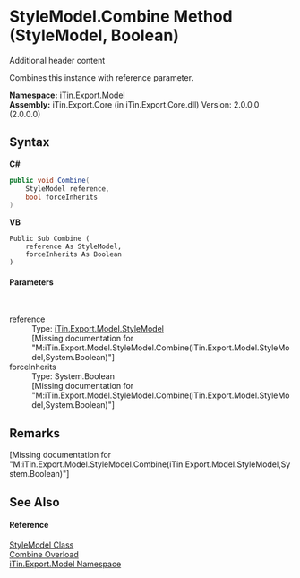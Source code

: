 # StyleModel.Combine Method (StyleModel, Boolean)
Additional header content 

Combines this instance with reference parameter.

**Namespace:**&nbsp;<a href="N_iTin_Export_Model">iTin.Export.Model</a><br />**Assembly:**&nbsp;iTin.Export.Core (in iTin.Export.Core.dll) Version: 2.0.0.0 (2.0.0.0)

## Syntax

**C#**<br />
``` C#
public void Combine(
	StyleModel reference,
	bool forceInherits
)
```

**VB**<br />
``` VB
Public Sub Combine ( 
	reference As StyleModel,
	forceInherits As Boolean
)
```


#### Parameters
&nbsp;<dl><dt>reference</dt><dd>Type: <a href="T_iTin_Export_Model_StyleModel">iTin.Export.Model.StyleModel</a><br />\[Missing <param name="reference"/> documentation for "M:iTin.Export.Model.StyleModel.Combine(iTin.Export.Model.StyleModel,System.Boolean)"\]</dd><dt>forceInherits</dt><dd>Type: System.Boolean<br />\[Missing <param name="forceInherits"/> documentation for "M:iTin.Export.Model.StyleModel.Combine(iTin.Export.Model.StyleModel,System.Boolean)"\]</dd></dl>

## Remarks
\[Missing <remarks> documentation for "M:iTin.Export.Model.StyleModel.Combine(iTin.Export.Model.StyleModel,System.Boolean)"\]

## See Also


#### Reference
<a href="T_iTin_Export_Model_StyleModel">StyleModel Class</a><br /><a href="Overload_iTin_Export_Model_StyleModel_Combine">Combine Overload</a><br /><a href="N_iTin_Export_Model">iTin.Export.Model Namespace</a><br />